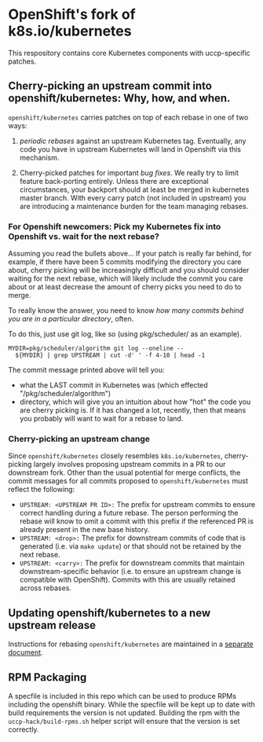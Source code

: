 # OpenShift's fork of k8s.io/kubernetes

This respository contains core Kubernetes components with uccp-specific patches.

## Cherry-picking an upstream commit into openshift/kubernetes: Why, how, and when.

`openshift/kubernetes` carries patches on top of each rebase in one of two ways:

1. *periodic rebases* against an upstream Kubernetes tag.  Eventually,
any code you have in upstream Kubernetes will land in Openshift via
this mechanism.

2. Cherry-picked patches for important *bug fixes*.  We really try to
limit feature back-porting entirely. Unless there are exceptional circumstances, your backport should at least be merged in kubernetes master branch. With every carry patch (not included in upstream) you are introducing a maintenance burden for the team managing rebases.

### For Openshift newcomers: Pick my Kubernetes fix into Openshift vs. wait for the next rebase?

Assuming you read the bullets above... If your patch is really far behind, for
example, if there have been 5 commits modifying the directory you care about,
cherry picking will be increasingly difficult and you should consider waiting
for the next rebase, which will likely include the commit you care about or at
least decrease the amount of cherry picks you need to do to merge.

To really know the answer, you need to know *how many commits behind you are in
a particular directory*, often.

To do this, just use git log, like so (using pkg/scheduler/ as an example).

```
MYDIR=pkg/scheduler/algorithm git log --oneline --
  ${MYDIR} | grep UPSTREAM | cut -d' ' -f 4-10 | head -1
```

The commit message printed above will tell you:

- what the LAST commit in Kubernetes was (which effected
"/pkg/scheduler/algorithm")
- directory, which will give you an intuition about how "hot" the code you are
cherry picking is.  If it has changed a lot, recently, then that means you
probably will want to wait for a rebase to land.

### Cherry-picking an upstream change

Since `openshift/kubernetes` closely resembles `k8s.io/kubernetes`,
cherry-picking largely involves proposing upstream commits in a PR to our
downstream fork. Other than the usual potential for merge conflicts, the
commit messages for all commits proposed to `openshift/kubernetes` must
reflect the following:

- `UPSTREAM: <UPSTREAM PR ID>:` The prefix for upstream commits to ensure
  correct handling during a future rebase. The person performing the rebase
  will know to omit a commit with this prefix if the referenced PR is already
  present in the new base history.
- `UPSTREAM: <drop>:` The prefix for downstream commits of code that is
  generated (i.e. via `make update`) or that should not be retained by the
  next rebase.
- `UPSTREAM: <carry>:` The prefix for downstream commits that maintain
  downstream-specific behavior (i.e. to ensure an upstream change is
  compatible with OpenShift). Commits with this are usually retained across
  rebases.

## Updating openshift/kubernetes to a new upstream release

Instructions for rebasing `openshift/kubernetes` are maintained in a [separate
document](REBASE.openshift.md).

## RPM Packaging

A specfile is included in this repo which can be used to produce RPMs
including the openshift binary. While the specfile will be kept up to
date with build requirements the version is not updated. Building the
rpm with the `uccp-hack/build-rpms.sh` helper script will ensure
that the version is set correctly.

